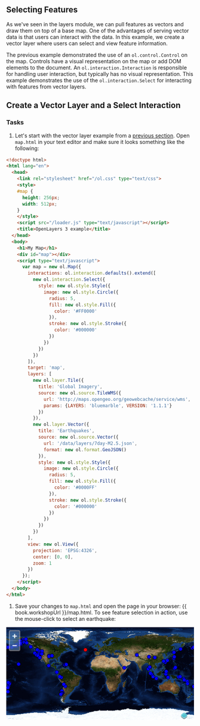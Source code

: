 ## Selecting Features

As we've seen in the layers module, we can pull features as vectors and draw them on top of a base map. One of the advantages of serving vector data is that users can interact with the data. In this example, we create a vector layer where users can select and view feature information.

The previous example demonstrated the use of an `ol.control.Control` on the map.  Controls have a visual representation on the map or add DOM elements to the document.  An `ol.interaction.Interaction` is responsible for handling user interaction, but typically has no visual representation.  This example demonstrates the use of the `ol.interaction.Select` for interacting with features from vector layers.

## Create a Vector Layer and a Select Interaction

### Tasks

1. Let's start with the vector layer example from a [previous section](../layers/vector.md).  Open `map.html` in your text editor and make sure it looks something like the following:

  ```html
  <!doctype html>
  <html lang="en">
    <head>
      <link rel="stylesheet" href="/ol.css" type="text/css">
      <style>
      #map {
        height: 256px;
        width: 512px;
      }
      </style>
      <script src="/loader.js" type="text/javascript"></script>
      <title>OpenLayers 3 example</title>
    </head>
    <body>
      <h1>My Map</h1>
      <div id="map"></div>
      <script type="text/javascript">
        var map = new ol.Map({
          interactions: ol.interaction.defaults().extend([
            new ol.interaction.Select({
              style: new ol.style.Style({
                image: new ol.style.Circle({
                  radius: 5,
                  fill: new ol.style.Fill({
                    color: '#FF0000'
                  }),
                  stroke: new ol.style.Stroke({
                    color: '#000000'
                  })
                })
              })
            })
          ]),
          target: 'map',
          layers: [
            new ol.layer.Tile({
              title: 'Global Imagery',
              source: new ol.source.TileWMS({
                url: 'http://maps.opengeo.org/geowebcache/service/wms',
                params: {LAYERS: 'bluemarble', VERSION: '1.1.1'}
              })
            }),
            new ol.layer.Vector({
              title: 'Earthquakes',
              source: new ol.source.Vector({
                url: '/data/layers/7day-M2.5.json',
                format: new ol.format.GeoJSON()
              }),
              style: new ol.style.Style({
                image: new ol.style.Circle({
                  radius: 5,
                  fill: new ol.style.Fill({
                    color: '#0000FF'
                  }),
                  stroke: new ol.style.Stroke({
                    color: '#000000'
                  })
                })
              })
            })
          ],
          view: new ol.View({
            projection: 'EPSG:4326',
            center: [0, 0],
            zoom: 1
          })
        });
      </script>
    </body>
  </html>
  ```        

1.  Save your changes to `map.html` and open the page in your browser:  {{ book.workshopUrl }}/map.html. To see feature selection in action, use the mouse-click to select an earthquake:

  ![Using an interaction to select features from a vector layer](select1.png)
